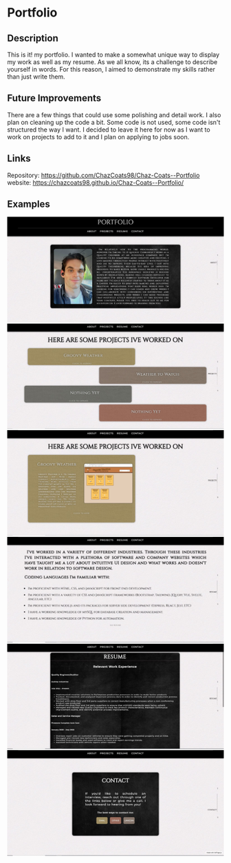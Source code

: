# Portfolio
## Description
This is it! my portfolio. I wanted to make a somewhat unique way to display my work as well as my resume. As we all know, its a challenge to describe yourself in words. For this reason, I aimed to demonstrate my skills rather than just write them.
## Future Improvements 
There are a few things that could use some polishing and detail work. I also plan on cleaning up the code a bit. Some code is not used, some code isn't structured the way I want. I decided to leave it here for now as I want to work on projects to add to it and I plan on applying to jobs soon. 
## Links
Repository: https://github.com/ChazCoats98/Chaz-Coats--Portfolio <br>
website: https://chazcoats98.github.io/Chaz-Coats--Portfolio/
## Examples 
![Example1](./assets/Examples/Page%201.JPG)
![example2](./assets/Examples/Page%202-1.JPG)
![example3](./assets/Examples/Page%202-2.JPG)
![example4](./assets/Examples/Page%203-1.JPG)
![example4](./assets/Examples/Page%203-2.JPG)
![example4](./assets/Examples/Page%204.JPG)
